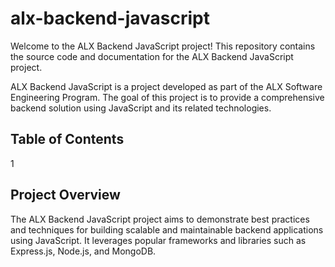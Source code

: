 # alx-backend-javascript

Welcome to the ALX Backend JavaScript project! This repository contains the source code and documentation for the ALX Backend JavaScript project.

ALX Backend JavaScript is a project developed as part of the ALX Software Engineering Program. The goal of this project is to provide a comprehensive backend solution using JavaScript and its related technologies.

## Table of Contents
1 



## Project Overview

The ALX Backend JavaScript project aims to demonstrate best practices and techniques for building scalable and maintainable backend applications using JavaScript. It leverages popular frameworks and libraries such as Express.js, Node.js, and MongoDB.
